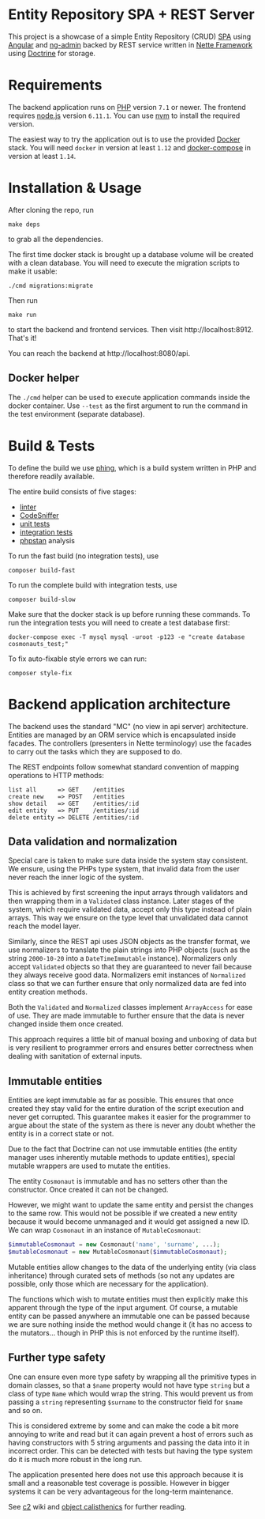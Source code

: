 # Entity Repository SPA + REST Server

This project is a showcase of a simple Entity Repository (CRUD) [SPA](https://en.wikipedia.org/wiki/Single-page_application) using [Angular](https://angularjs.org/) and [ng-admin](https://github.com/marmelab/ng-admin) backed by REST service written in [Nette Framework](https://nette.org/en/) using [Doctrine](http://www.doctrine-project.org/) for storage.

# Requirements

The backend application runs on [PHP](http://php.net/) version `7.1` or newer.  The frontend requires [node.js](https://nodejs.org/en/) version `6.11.1`.  You can use [nvm](https://github.com/creationix/nvm) to install the required version.

The easiest way to try the application out is to use the provided [Docker](https://www.docker.com/) stack.  You will need `docker` in version at least `1.12` and [docker-compose](https://docs.docker.com/compose/) in version at least `1.14`.

# Installation & Usage

After cloning the repo, run

``` shell
make deps
```

to grab all the dependencies.

The first time docker stack is brought up a database volume will be created with a clean database.  You will need to execute the migration scripts to make it usable:

``` shell
./cmd migrations:migrate
```

Then run

``` shell
make run
```

to start the backend and frontend services.  Then visit http://localhost:8912.  That's it!

You can reach the backend at http://localhost:8080/api.

## Docker helper

The `./cmd` helper can be used to execute application commands inside the docker container.  Use `--test` as the first argument to run the command in the test environment (separate database).

# Build & Tests

To define the build we use [phing](https://www.phing.info/), which is a build system written in PHP and therefore readily available.

The entire build consists of five stages:

- [linter](https://github.com/JakubOnderka/PHP-Parallel-Lint)
- [CodeSniffer](https://github.com/squizlabs/PHP_CodeSniffer)
- [unit tests](https://tester.nette.org/en/)
- [integration tests](https://tester.nette.org/en/)
- [phpstan](https://github.com/phpstan/phpstan) analysis

To run the fast build (no integration tests), use

``` shell
composer build-fast
```

To run the complete build with integration tests, use

``` shell
composer build-slow
```

Make sure that the docker stack is up before running these commands.  To run the integration tests you will need to create a test database first:

``` shell
docker-compose exec -T mysql mysql -uroot -p123 -e "create database cosmonauts_test;"
```

To fix auto-fixable style errors we can run:

``` shell
composer style-fix
```

# Backend application architecture

The backend uses the standard "MC" (no view in api server) architecture.  Entities are managed by an ORM service which is encapsulated inside facades.  The controllers (presenters in Nette terminology) use the facades to carry out the tasks which they are supposed to do.

The REST endpoints follow somewhat standard convention of mapping operations to HTTP methods:

```
list all      => GET    /entities
create new    => POST   /entities
show detail   => GET    /entities/:id
edit entity   => PUT    /entities/:id
delete entity => DELETE /entities/:id
```

## Data validation and normalization

Special care is taken to make sure data inside the system stay consistent.  We ensure, using the PHPs type system, that invalid data from the user never reach the inner logic of the system.

This is achieved by first screening the input arrays through validators and then wrapping them in a `Validated` class instance.  Later stages of the system, which require validated data, accept only this type instead of plain arrays.  This way we ensure on the type level that unvalidated data cannot reach the model layer.

Similarly, since the REST api uses JSON objects as the transfer format, we use normalizers to translate the plain strings into PHP objects (such as the string `2000-10-20` into a `DateTimeImmutable` instance).  Normalizers only accept `Validated` objects so that they are guaranteed to never fail because they always receive good data.  Normalizers emit instances of `Normalized` class so that we can further ensure that only normalized data are fed into entity creation methods.

Both the `Validated` and `Normalized` classes implement `ArrayAccess` for ease of use.  They are made immutable to further ensure that the data is never changed inside them once created.

This approach requires a little bit of manual boxing and unboxing of data but is very resilient to programmer errors and ensures better correctness when dealing with sanitation of external inputs.

## Immutable entities

Entities are kept immutable as far as possible.  This ensures that once created they stay valid for the entire duration of the script execution and never get corrupted.  This guarantee makes it easier for the programmer to argue about the state of the system as there is never any doubt whether the entity is in a correct state or not.

Due to the fact that Doctrine can not use immutable entities (the entity manager uses inherently mutable methods to update entities), special mutable wrappers are used to mutate the entities.

The entity `Cosmonaut` is immutable and has no setters other than the constructor.  Once created it can not be changed.

However, we might want to update the same entity and persist the changes to the same row.  This would not be possible if we created a new entity because it would become unmanaged and it would get assigned a new ID.  We can wrap `Cosmonaut` in an instance of `MutableCosmonaut`:

``` php
$immutableCosmonaut = new Cosmonaut('name', 'surname', ...);
$mutableCosmonaut = new MutableCosmonaut($immutableCosmonaut);
```

Mutable entities allow changes to the data of the underlying entity (via class inheritance) through curated sets of methods (so not any updates are possible, only those which are necessary for the application).

The functions which wish to mutate entities must then explicitly make this apparent through the type of the input argument.  Of course, a mutable entity can be passed anywhere an immutable one can be passed because we are sure nothing inside the method would change it (it has no access to the mutators... though in PHP this is not enforced by the runtime itself).

## Further type safety

One can ensure even more type safety by wrapping all the primitive types in domain classes, so that a `$name` property would not have type `string` but a class of type `Name` which would wrap the string.  This would prevent us from passing a `string` representing `$surname` to the constructor field for `$name` and so on.

This is considered extreme by some and can make the code a bit more annoying to write and read but it can again prevent a host of errors such as having constructors with 5 string arguments and passing the data into it in incorrect order.  This can be detected with tests but having the type system do it is much more robust in the long run.

The application presented here does not use this approach because it is small and a reasonable test coverage is possible.  However in bigger systems it can be very advantageous for the long-term maintenance.

See [c2](http://wiki.c2.com/?PrimitiveObsession) wiki and [object calisthenics](https://medium.com/web-engineering-vox/improving-code-quality-with-object-calisthenics-aa4ad67a61f1) for further reading.
